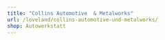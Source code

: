 ```yaml
---
title: "Collins Automotive  & Metalworks"
url: /loveland/collins-automotive-und-metalworks/
shop: Autowerkstatt
---
```


